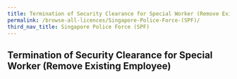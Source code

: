 ```yaml
---
title: Termination of Security Clearance for Special Worker (Remove Existing Employee)
permalink: /browse-all-licences/Singapore-Police-Force-(SPF)/
third_nav_title: Singapore Police Force (SPF)
---
```

## Termination of Security Clearance for Special Worker (Remove Existing Employee)
